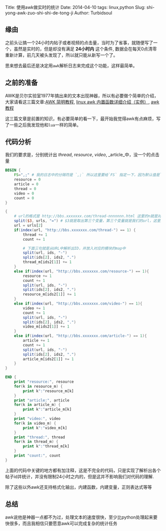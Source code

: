 Title: 使用awk做实时的统计
Date: 2014-04-10
tags: linux,python
Slug: shi-yong-awk-zuo-shi-shi-de-tong-ji
Author: Turbidsoul

## 缘由 ##

之前头让搞一个24小时内帖子或者视频的点击量，当时为了省事，就随便写了一个，虽然是实时的，但是却没有满足 **24小时内** 这个条件, 数据会在每天0点清零重新计算，前几天被头发现了，所以就只能从新写一个了。

思来想去最后还是决定用`awk`解析日志来完成这个功能，这样最简单。

## 之前的准备 ##

AWK是贝尔实验室1977年搞出来的文本出现神器，所以有必要做个简单的介绍，大家请看这三篇文章:[AWK 简明教程][1], [linux awk 内置函数详细介绍（实例）][2], [awk教程][3]

这三篇文章是前置的知识，有必要简单的看一下，最开始我觉得awk有点麻烦，写了一些之后我发现他和`lua`一样的简单。

## 代码分析 ##

我们的要求是，分别统计出 _thread_, _resource_, _video_, _article_中，没一个的点击量

```awk
BEGIN {
    FS=",;" # 我的日志中的分隔符是 `,;` 所以这里要给`FS` 指定一下，因为默认值是`Tab` 或者 `Space`
    resource = 0
    article = 0
    thread = 0
    video = 0
    count = 0
}

{
    # url的格式是 http://bbs.xxxxxxx.com/thread-nnnnnnn.html 这里的n就是对应模块的id
    split($3, urls, "=") # $3就是取出第三个变量，第三个变量就是我们的url，这里通过if条件配置各个模块，然后对模块进行+1
    url = urls[2]
    if(index(url, "http://bbs.xxxxxxx.com/thread-") == 1) {
        thread += 1
        count += 1

        # 下面三句就是从URL中解析出ID，并放入对应的模块的map中
        split(url, ids, "-")
        split(ids[2], ids2, ".")
        thread_m[ids2[1]] += 1
    }
    else if(index(url, "http://bbs.xxxxxxx.com/resource-") == 1){
        resource += 1
        count += 1
        split(url, ids, "-")
        split(ids[2], ids2, ".")
        resource_m[ids2[1]] += 1
    }
    else if(index(url, "http://bbs.xxxxxxx.com/video-") == 1){
        video += 1
        count += 1
        split(url, ids, "-")
        split(ids[2], ids2, ".")
        video_m[ids2[1]] += 1
    }
    else if(index(url, "http://bbs.xxxxxxx.com/article-") == 1){
        article += 1
        count += 1
        split(url, ids, "-")
        split(ids[2], ids2, ".")
        article_m[ids2[1]] += 1
    }
}

END {
    print "resource:", resource
    for(k in resource_m) {
        print k":"resource_m[k]
    }
    print "article:", article
    for(k in article_m) {
        print k":"article_m[k]
    }
    print "video:", video
    for(k in video_m) {
        print k":"video_m[k]
    }
    print "thread:", thread
    for(k in thread_m) {
        print k":"thread_m[k]
    }
    print "count:", count
}
```

上面的代码中关键的地方都有加注释，这是不完全的代码，只是实现了解析出各个帖子id并统计，并没有限制24小时之内的，但是这并不影响我们对代码的理解.

除了这些以外awk还支持格式化输出，内建函数，内建变量，正则表达式等等

## 总结 ##

awk说他是神器一点都不为过，处理文本的速度很快，至少比python处理起来要快很多，而且我相信只要愿意awk可以完成复杂的统计任务


[1]: http://coolshell.cn/articles/9070.html (AWK 简明教程)
[2]: http://www.cnblogs.com/chengmo/archive/2010/10/08/1845913.html (linux awk 内置函数详细介绍（实例）)
[3]: http://www.colorfuldays.org/linux/good_awk_tutorial/ (很好的awk教程 )
